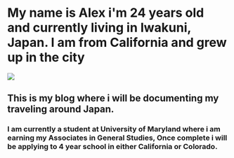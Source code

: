 # My name is Alex i'm 24 years old and currently living in Iwakuni, Japan. I am from California and grew up in the city 

![](15541935_1297711063633654_424382652511270587_n.jpg) 






## This is my blog where i will be documenting my traveling around Japan. 

### I am currently a student at University of Maryland where i am earning my Associates in General Studies, Once complete i will be applying to 4 year school in either California or Colorado.  
